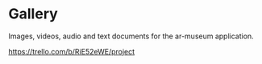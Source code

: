 # Gallery
Images, videos, audio and text documents for the ar-museum application.

https://trello.com/b/RiE52eWE/project
